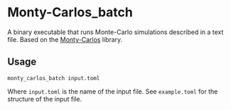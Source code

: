 # Monty-Carlos_batch

A binary executable that runs Monte-Carlo simulations described in a text file. Based on the [Monty-Carlos](https://github.com/necrosovereign/monty_carlos) library.

## Usage
```
monty_carlos_batch input.toml
```
Where `input.toml` is the name of the input file. See `example.toml` for the structure of the input file.
